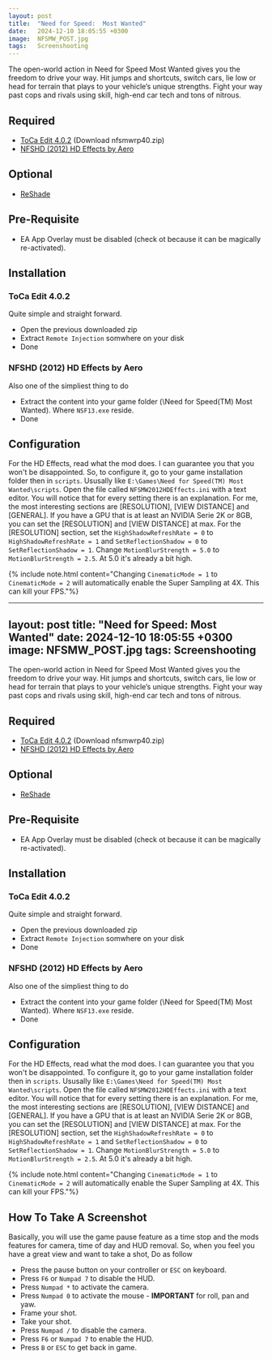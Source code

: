 ```yaml
---
layout: post
title:  "Need for Speed:  Most Wanted"
date:   2024-12-10 18:05:55 +0300
image:  NFSMW_POST.jpg
tags:   Screenshooting
---
```


The open-world action in Need for Speed Most Wanted gives you the freedom to drive your way. Hit jumps and shortcuts, switch cars, lie low or head for terrain that plays to your vehicle’s unique strengths. 
Fight your way past cops and rivals using skill, high-end car tech and tons of nitrous.

## Required
* [ToCa Edit 4.0.2](https://mega.nz/folder/iORliCIK#53Vv--UOAR77w6yXlihD-A/file/uSAHjIjR) (Download nfsmwrp40.zip)
* [NFSHD (2012) HD Effects by Aero](https://nfsmods.xyz/mod/2694)

## Optional
* [ReShade](https://reshade.me/downloads/ReShade_Setup_6.3.3_Addon.exe)

## Pre-Requisite
* EA App Overlay must be disabled (check ot because it can be magically re-activated).

## Installation

### ToCa Edit 4.0.2
Quite simple and straight forward. 
* Open the previous downloaded zip
* Extract `Remote Injection` somwhere on your disk
* Done

### NFSHD (2012) HD Effects by Aero
Also one of the simpliest thing to do
* Extract the content into your game folder (\Need for Speed(TM) Most Wanted). Where `NSF13.exe` reside.
* Done

## Configuration
For the HD Effects, read what the mod does. I can guarantee you that you won't be disappointed. 
So, to configure it, go to your game installation folder then in `scripts`. Ususally like `E:\Games\Need for Speed(TM) Most Wanted\scripts`.
Open the file called `NFSMW2012HDEffects.ini` with a text editor. You will notice that for every setting there is an explanation. 
For me, the most interesting sections are [RESOLUTION], [VIEW DISTANCE] and [GENERAL]. 
If you have a GPU that is at least an NVIDIA Serie 2K or 8GB, you can set the [RESOLUTION] and [VIEW DISTANCE] at max.
For the [RESOLUTION] section, set the `HighShadowRefreshRate = 0` to `HighShadowRefreshRate = 1` and `SetReflectionShadow = 0` to `SetReflectionShadow = 1`.
Change `MotionBlurStrength = 5.0` to `MotionBlurStrength = 2.5`. At 5.0 it's already a bit high.

{% include note.html content="Changing `CinematicMode = 1` to `CinematicMode = 2` will automatically enable the Super Sampling at 4X. This can kill your FPS."%} 

---
layout: post
title:  "Need for Speed:  Most Wanted"
date:   2024-12-10 18:05:55 +0300
image:  NFSMW_POST.jpg
tags:   Screenshooting
---

The open-world action in Need for Speed Most Wanted gives you the freedom to drive your way. Hit jumps and shortcuts, switch cars, lie low or head for terrain that plays to your vehicle’s unique strengths. 
Fight your way past cops and rivals using skill, high-end car tech and tons of nitrous.

## Required
* [ToCa Edit 4.0.2](https://mega.nz/folder/iORliCIK#53Vv--UOAR77w6yXlihD-A/file/uSAHjIjR) (Download nfsmwrp40.zip)
* [NFSHD (2012) HD Effects by Aero](https://nfsmods.xyz/mod/2694)

## Optional
* [ReShade](https://reshade.me/downloads/ReShade_Setup_6.3.3_Addon.exe)

## Pre-Requisite
* EA App Overlay must be disabled (check ot because it can be magically re-activated).

## Installation

### ToCa Edit 4.0.2
Quite simple and straight forward. 
* Open the previous downloaded zip
* Extract `Remote Injection` somwhere on your disk
* Done

### NFSHD (2012) HD Effects by Aero
Also one of the simpliest thing to do
* Extract the content into your game folder (\Need for Speed(TM) Most Wanted). Where `NSF13.exe` reside.
* Done

## Configuration
For the HD Effects, read what the mod does. I can guarantee you that you won't be disappointed. 
To configure it, go to your game installation folder then in `scripts`. Ususally like `E:\Games\Need for Speed(TM) Most Wanted\scripts`.
Open the file called `NFSMW2012HDEffects.ini` with a text editor. You will notice that for every setting there is an explanation. 
For me, the most interesting sections are [RESOLUTION], [VIEW DISTANCE] and [GENERAL]. 
If you have a GPU that is at least an NVIDIA Serie 2K or 8GB, you can set the [RESOLUTION] and [VIEW DISTANCE] at max.
For the [RESOLUTION] section, set the `HighShadowRefreshRate = 0` to `HighShadowRefreshRate = 1` and `SetReflectionShadow = 0` to `SetReflectionShadow = 1`.
Change `MotionBlurStrength = 5.0` to `MotionBlurStrength = 2.5`. At 5.0 it's already a bit high.

{% include note.html content="Changing `CinematicMode = 1` to `CinematicMode = 2` will automatically enable the Super Sampling at 4X. This can kill your FPS."%} 

## How To Take A Screenshot
Basically, you will use the game pause feature as a time stop and the mods features for camera, time of day and HUD removal.
So, when you feel you have a great view and want to take a shot, Do as follow 

* Press the pause button on your controller or `ESC` on keyboard.
* Press `F6` or `Numpad 7` to disable the HUD.
* Press `Numpad *` to activate the camera.
* Press `Numpad 0` to activate the mouse - **IMPORTANT** for roll, pan and yaw.
* Frame your shot.
* Take your shot.
* Press `Numpad /` to disable the camera.
* Press `F6` or `Numpad 7` to enable the HUD.
* Press `B` or `ESC` to get back in game.





